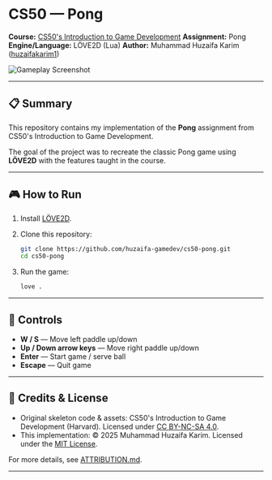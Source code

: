 # CS50 — Pong

**Course:** [CS50's Introduction to Game Development](https://cs50.harvard.edu/games/)
**Assignment:** Pong
**Engine/Language:** LÖVE2D (Lua)
**Author:** Muhammad Huzaifa Karim ([huzaifakarim1](https://github.com/huzaifakarim1))

![Gameplay Screenshot](docs/screenshot.png)

---

## 📋 Summary

This repository contains my implementation of the **Pong** assignment from CS50's Introduction to Game Development.

The goal of the project was to recreate the classic Pong game using **LÖVE2D** with the features taught in the course.

---

## 🎮 How to Run

1. Install [LÖVE2D](https://love2d.org/).

2. Clone this repository:

   ```bash
   git clone https://github.com/huzaifa-gamedev/cs50-pong.git
   cd cs50-pong
   ```

3. Run the game:

   ```bash
   love .
   ```

---

## 🎯 Controls

- **W / S** — Move left paddle up/down
- **Up / Down arrow keys** — Move right paddle up/down
- **Enter** — Start game / serve ball
- **Escape** — Quit game

---

## 📝 Credits & License

- Original skeleton code & assets: CS50's Introduction to Game Development (Harvard). Licensed under [CC BY-NC-SA 4.0](https://creativecommons.org/licenses/by-nc-sa/4.0/).
- This implementation: © 2025 Muhammad Huzaifa Karim. Licensed under the [MIT License](LICENSE).

For more details, see [ATTRIBUTION.md](ATTRIBUTION.md).

---
